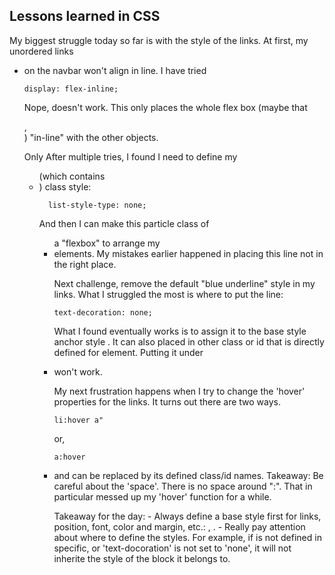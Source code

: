 ## Lessons learned in CSS

  My biggest struggle today so far is with the style of the links. At first, my unordered links <ul><li> on the navbar won't align in line. I have tried  
```
display: flex-inline;
```
  Nope, doesn't work. This only places the whole flex box (maybe that <div>, <section>) "in-line" with the other objects. 
  
  Only After multiple tries, I found I need to define my <ul> (which contains <li>) class style:
  ```
    list-style-type: none;
  ```
  And then I can make this particle class of <ul> a "flexbox" to arrange my <li> elements. My mistakes earlier happened in placing this line not in the right place.
  
  Next challenge, remove the default "blue underline" style in my links. What I struggled the most is where to put the line:
  ```
  text-decoration: none;
  ```
  What I found eventually works is to assign it to the base style anchor style <a>. 
  It can also placed in other class or id that is directly defined for <a> element. 
  Putting it under <li> won't work.
  
  My next frustration happens when I try to change the 'hover' properties for the links.
  It turns out there are two ways. 
  ```
  li:hover a"
  ```
  or,
  ```
  a:hover
  ```
  <li> and <a> can be replaced by its defined class/id names.
  Takeaway: Be careful about the 'space'. There is no space around ":". That in particular messed up my 'hover' function for a while. 
    
  Takeaway for the day:
    - Always define a base style first for links, position, font, color and margin, etc.: <a>, <body>. 
    - Really pay attention about where to define the styles. 
    For example, if <a> is not defined in specific, or 'text-docoration' is not set to 'none', it will not inherite the style of the block it belongs to.
    
  
  
